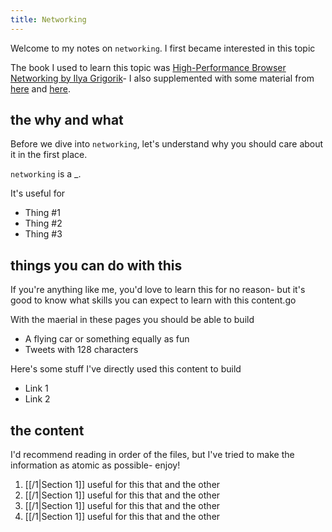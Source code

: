 ```yaml
---
title: Networking
---
```


Welcome to my notes on `networking`. I first became interested in this topic 

The book I used to learn this topic was [High-Performance Browser Networking by Ilya Grigorik]()- I also supplemented with some material from [here]() and [here]().

## the why and what

Before we dive into `networking`, let's understand why you should care about it in the first place.

`networking` is a _.

It's useful for 
- Thing #1
- Thing #2
- Thing #3

## things you can do with this

If you're anything like me, you'd love to learn this for no reason- but it's good to know what skills you can expect to learn with this content.go

With the maerial in these pages you should be able to build
- A flying car or something equally as fun
- Tweets with 128 characters

Here's some stuff I've directly used this content to build
- Link 1
- Link 2


## the content

I'd recommend reading in order of the files, but I've tried to make the information as atomic as possible- enjoy!

1. [[/1|Section 1]] useful for this that and the other
2. [[/1|Section 1]] useful for this that and the other
3. [[/1|Section 1]] useful for this that and the other
4. [[/1|Section 1]] useful for this that and the other